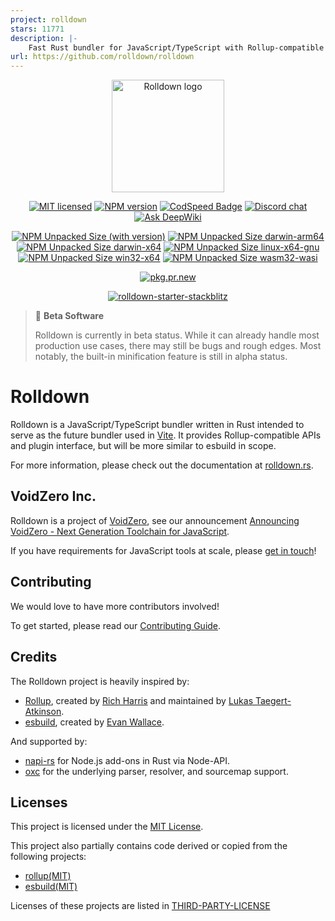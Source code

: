 ```yaml
---
project: rolldown
stars: 11771
description: |-
    Fast Rust bundler for JavaScript/TypeScript with Rollup-compatible API.
url: https://github.com/rolldown/rolldown
---
```


<p align="center">
  <a href="https://rolldown.rs" target="_blank" rel="noopener noreferrer">
    <img width="180" src="https://rolldown.rs/rolldown-round.svg" alt="Rolldown logo">
  </a>
</p>

<div align="center">

[![MIT licensed][badge-license]][url-license]
[![NPM version][badge-npm-version]][url-npm]
[![CodSpeed Badge](https://img.shields.io/endpoint?url=https://codspeed.io/badge.json)](https://codspeed.io/rolldown/rolldown)
[![Discord chat][badge-discord]][discord-url]
[![Ask DeepWiki](https://deepwiki.com/badge.svg)](https://deepwiki.com/rolldown/rolldown)

</div>

<div align="center">

[![NPM Unpacked Size (with version)](https://img.shields.io/npm/unpacked-size/rolldown/latest?label=npm)][url-npm]
[![NPM Unpacked Size darwin-arm64](https://img.shields.io/npm/unpacked-size/%40rolldown%2Fbinding-darwin-arm64/latest?label=darwin-arm64)](https://www.npmjs.com/package/@rolldown/binding-darwin-arm64)
[![NPM Unpacked Size darwin-x64](https://img.shields.io/npm/unpacked-size/%40rolldown%2Fbinding-darwin-x64/latest?label=darwin-x64)](https://www.npmjs.com/package/@rolldown/binding-darwin-x64)
[![NPM Unpacked Size linux-x64-gnu](https://img.shields.io/npm/unpacked-size/%40rolldown%2Fbinding-linux-x64-gnu/latest?label=linux-x64-gnu)](https://www.npmjs.com/package/@rolldown/binding-linux-x64-gnu)
[![NPM Unpacked Size win32-x64](https://img.shields.io/npm/unpacked-size/%40rolldown%2Fbinding-win32-x64-msvc/latest?label=win32-x64)](https://www.npmjs.com/package/@rolldown/binding-win32-x64-msvc)
[![NPM Unpacked Size wasm32-wasi](https://img.shields.io/npm/unpacked-size/%40rolldown%2Fbinding-wasm32-wasi/latest?label=wasm32-wasi)](https://www.npmjs.com/package/@rolldown/binding-wasm32-wasi)

</div>

<div align="center">

[![pkg.pr.new](https://pkg.pr.new/badge/pkg.pr.new/pkg.pr.new?style=flat&color=000&logoSize=auto)](https://pkg.pr.new/~/rolldown/rolldown)

</div>

<div align="center">

[![rolldown-starter-stackblitz](https://developer.stackblitz.com/img/open_in_stackblitz.svg)](https://stackblitz.com/fork/github/rolldown/rolldown-starter-stackblitz)

</div>

> 🚧 **Beta Software**
>
> Rolldown is currently in beta status. While it can already handle most production use cases, there may still be bugs and rough edges. Most notably, the built-in minification feature is still in alpha status.

# Rolldown

Rolldown is a JavaScript/TypeScript bundler written in Rust intended to serve as the future bundler used in [Vite](https://vitejs.dev/). It provides Rollup-compatible APIs and plugin interface, but will be more similar to esbuild in scope.

For more information, please check out the documentation at [rolldown.rs](https://rolldown.rs/about).

## VoidZero Inc.

Rolldown is a project of [VoidZero](https://voidzero.dev/), see our announcement [Announcing VoidZero - Next Generation Toolchain for JavaScript](https://voidzero.dev/posts/announcing-voidzero-inc).

If you have requirements for JavaScript tools at scale, please [get in touch](https://forms.gle/WQgjyzYJpwurpxWKA)!

## Contributing

We would love to have more contributors involved!

To get started, please read our [Contributing Guide](https://rolldown.rs/contrib-guide/).

## Credits

The Rolldown project is heavily inspired by:

- [Rollup](https://github.com/rollup/rollup), created by [Rich Harris](https://github.com/Rich-Harris) and maintained by [Lukas Taegert-Atkinson](https://github.com/lukastaegert).
- [esbuild](https://github.com/evanw/esbuild), created by [Evan Wallace](https://github.com/evanw).

And supported by:

- [napi-rs](https://github.com/napi-rs/napi-rs) for Node.js add-ons in Rust via Node-API.
- [oxc](https://github.com/oxc-project/oxc) for the underlying parser, resolver, and sourcemap support.

## Licenses

This project is licensed under the [MIT License](LICENSE).

This project also partially contains code derived or copied from the following projects:

- [rollup(MIT)](https://github.com/rollup/rollup/blob/680912e2ceb42c8d5e571e01c6ece0e4889aecbb/LICENSE-CORE.md)
- [esbuild(MIT)](https://github.com/evanw/esbuild/blob/0c8a0a901d9a6c7bbff9b4dd347c8a3f65f6c6dd/LICENSE.md)

Licenses of these projects are listed in [THIRD-PARTY-LICENSE](/THIRD-PARTY-LICENSE)

[badge-discord]: https://img.shields.io/discord/1079625926024900739?logo=discord&label=Discord
[discord-url]: https://chat.rolldown.rs
[badge-license]: https://img.shields.io/badge/license-MIT-blue.svg
[url-license]: https://github.com/rolldown/rolldown/blob/main/LICENSE
[badge-npm-version]: https://img.shields.io/npm/v/rolldown/latest?color=brightgreen
[url-npm]: https://www.npmjs.com/package/rolldown/v/latest
[badge-binary-size-windows]: [https://img.shields.io/npm/unpacked-size/%40rolldown%2Fbinding-win32-x64-msvc/latest]
[badge-binary-size-macos]: [https://img.shields.io/npm/unpacked-size/%40rolldown%2Fbinding-darwin-arm64/latest]


